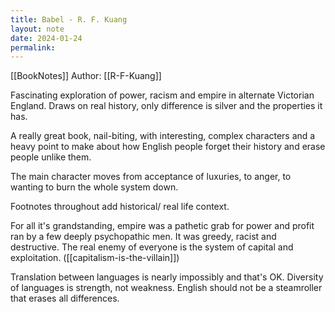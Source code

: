 ```yaml
---
title: Babel ‐ R. F. Kuang
layout: note
date: 2024-01-24
permalink:
---
```


[[BookNotes]] Author: [[R-F-Kuang]]

Fascinating exploration of power, racism and empire in alternate Victorian England. Draws on real history, only difference is silver and the properties it has. 

A really great book, nail-biting, with interesting, complex characters and a heavy point to make about how English people forget their history and erase people unlike them. 

The main character moves from acceptance of luxuries, to anger, to wanting to burn the whole system down. 

Footnotes throughout add historical/ real life context. 

For all it's grandstanding, empire was a pathetic grab for power and profit ran by a few deeply psychopathic men. It was greedy, racist and destructive. The real enemy of everyone is the system of capital and exploitation. ([[capitalism-is-the-villain]])

Translation between languages is nearly impossibly and that's OK. Diversity of languages is strength, not weakness. English should not be a steamroller that erases all differences.

